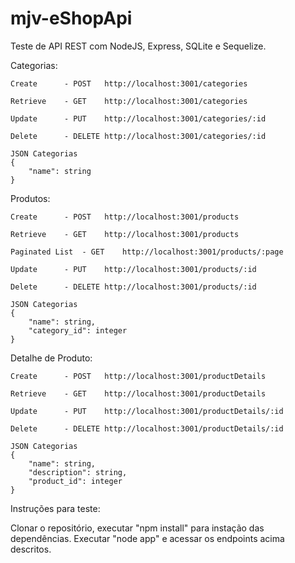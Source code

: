 # mjv-eShopApi

Teste de API REST com NodeJS, Express, SQLite e Sequelize.

Categorias:

	Create		- POST	 http://localhost:3001/categories
  
	Retrieve	- GET	 http://localhost:3001/categories
  
	Update		- PUT	 http://localhost:3001/categories/:id
  
	Delete		- DELETE http://localhost:3001/categories/:id

	JSON Categorias
	{
		"name": string
	}

Produtos:

	Create		- POST	 http://localhost:3001/products
  
	Retrieve	- GET	 http://localhost:3001/products
  
	Paginated List	- GET	 http://localhost:3001/products/:page
  
	Update		- PUT	 http://localhost:3001/products/:id
  
	Delete		- DELETE http://localhost:3001/products/:id

	JSON Categorias
	{
		"name": string,
		"category_id": integer
	}

Detalhe de Produto:

	Create		- POST	 http://localhost:3001/productDetails
  
	Retrieve	- GET	 http://localhost:3001/productDetails
  
	Update		- PUT	 http://localhost:3001/productDetails/:id
  
	Delete		- DELETE http://localhost:3001/productDetails/:id

	JSON Categorias
	{
		"name": string,
		"description": string,
		"product_id": integer
	}

Instruções para teste:

  Clonar o repositório, executar "npm install" para instação das dependências.
  Executar "node app" e acessar os endpoints acima descritos.
